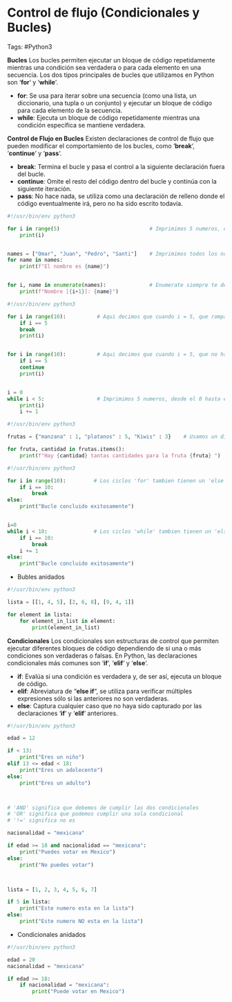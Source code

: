 # Control de flujo (Condicionales y Bucles)

Tags: #Python3 

**Bucles**
Los bucles permiten ejecutar un bloque de código repetidamente mientras una condición sea verdadera o para cada elemento en una secuencia. Los dos tipos principales de bucles que utilizamos en Python son ‘**for**‘ y ‘**while**‘.

- **for**: Se usa para iterar sobre una secuencia (como una lista, un diccionario, una tupla o un conjunto) y ejecutar un bloque de código para cada elemento de la secuencia.
- **while**: Ejecuta un bloque de código repetidamente mientras una condición específica se mantiene verdadera.

**Control de Flujo en Bucles**
Existen declaraciones de control de flujo que pueden modificar el comportamiento de los bucles, como ‘**break**‘, ‘**continue**‘ y ‘**pass**‘.

- **break**: Termina el bucle y pasa el control a la siguiente declaración fuera del bucle.
- **continue**: Omite el resto del código dentro del bucle y continúa con la siguiente iteración.
- **pass**: No hace nada, se utiliza como una declaración de relleno donde el código eventualmente irá, pero no ha sido escrito todavía.


```python
#!/usr/bin/env python3 

for i in range(5)                             # Imprimimos 5 numeros, desde el 0 hasta el 4 
	print(i)


names = ["Omar", "Juan", "Pedro", "Santi"]    # Imprimimos todos los nombres de la lista
for name in names:
	print(f"El nombre es {name}")


for i, name in enumerate(names):              # Enumerate siempre te devuelve (Posicion, Valor), por eso debes colocar dos variables
	print(f"Nombre [{i+1}]: {name}")
```

```python
#!/usr/bin/env python3 

for i in range(10):          # Aqui decimos que cuando i = 5, que rompa el ciclo 
	if i == 5
	break 
	print(i)


for i in range(10):          # Aqui decimos que cuando i = 5, que no haga nada y continue a la siguiente iteracion
	if i == 5
	continue 
	print(i)


i = 0
while i < 5:                 # Imprimimos 5 numeros, desde el 0 hasta el 4 
	print(i)
	i += 1
```

```python 
#!/usr/bin/env python3 

frutas = {"manzana" : 1, "platanos" : 5, "Kiwis" : 3}    # Usamos un diccionario

for fruta, cantidad in frutas.items():
	print(f"Hay {cantidad} tantas cantidades para la fruta {fruta} ")
```

```python 
#!/usr/bin/env python3 

for i in range(10):         # Los ciclos 'for' tambien tienen un 'else' y este se ejecuta si sales del bucle exitosamente
	if i == 10:
		break 
else:
	print("Bucle concluido exitosamente")


i=0
while i < 10:               # Los ciclos 'while' tambien tienen un 'else' y este se ejecuta si sales del bucle exitosamente
	if i == 10:
		break 
	i += 1
else: 
	print("Bucle concluido exitosamente")
```

* Bubles anidados 

```python 
#!/usr/bin/env python3 

lista = [[1, 4, 5], [2, 6, 8], [9, 4, 1]]

for element in lista:
	for element_in_list in element:
		print(element_in_list)
```


**Condicionales**
Los condicionales son estructuras de control que permiten ejecutar diferentes bloques de código dependiendo de si una o más condiciones son verdaderas o falsas. En Python, las declaraciones condicionales más comunes son ‘**if**‘, ‘**elif**‘ y ‘**else**‘.
- **if**: Evalúa si una condición es verdadera y, de ser así, ejecuta un bloque de código.
- **elif**: Abreviatura de “**else if**“, se utiliza para verificar múltiples expresiones sólo si las anteriores no son verdaderas.
- **else**: Captura cualquier caso que no haya sido capturado por las declaraciones ‘**if**‘ y ‘**elif**‘ anteriores.

```python 
#!/usr/bin/env python3 

edad = 12

if < 13:
	print("Eres un niño")
elif 13 <= edad < 18:
	print("Eres un adolecente")
else:
	print("Eres un adulto")



# 'AND' significa que debemos de cumplir las dos condicionales 
# 'OR' significa que podemos cumplir una sola condicional 
# '!=' significa no es 

nacionalidad = "mexicana"

if edad >= 18 and nacionalidad == "mexicana":
	print("Puedes votar en Mexico")
else:
	print("No puedes votar")



lista = [1, 2, 3, 4, 5, 6, 7]

if 5 in lista:
	print("Este numero esta en la lista")
else:
	print("Este numero NO esta en la lista")
```

* Condicionales anidados 

```python
#!/usr/bin/env python3 

edad = 20 
nacionalidad = "mexicana"

if edad >= 18:
	if nacionalidad = "mexicana":
		print("Puede votar en Mexico")

```